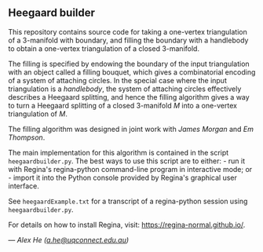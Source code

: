 Heegaard builder
----------------

This repository contains source code for taking a one-vertex triangulation of
a 3-manifold with boundary, and filling the boundary with a handlebody to
obtain a one-vertex triangulation of a closed 3-manifold.

The filling is specified by endowing the boundary of the input triangulation
with an object called a filling bouquet, which gives a combinatorial encoding
of a system of attaching circles. In the special case where the input
triangulation is a *handlebody*, the system of attaching circles effectively
describes a Heegaard splitting, and hence the filling algorithm gives a way
to turn a Heegaard splitting of a closed 3-manifold *M* into a one-vertex
triangulation of *M*.

The filling algorithm was designed in joint work with *James Morgan* and *Em
Thompson*.

The main implementation for this algorithm is contained in the script
``heegaardbuilder.py``. The best ways to use this script are to either:
    - run it with Regina's regina-python command-line program in interactive
        mode; or
    - import it into the Python console provided by Regina's graphical user
        interface.

See ``heegaardExample.txt`` for a transcript of a regina-python session
using ``heegaardbuilder.py``.

For details on how to install Regina, visit:
    https://regina-normal.github.io/.

— *Alex He (a.he@uqconnect.edu.au)*
